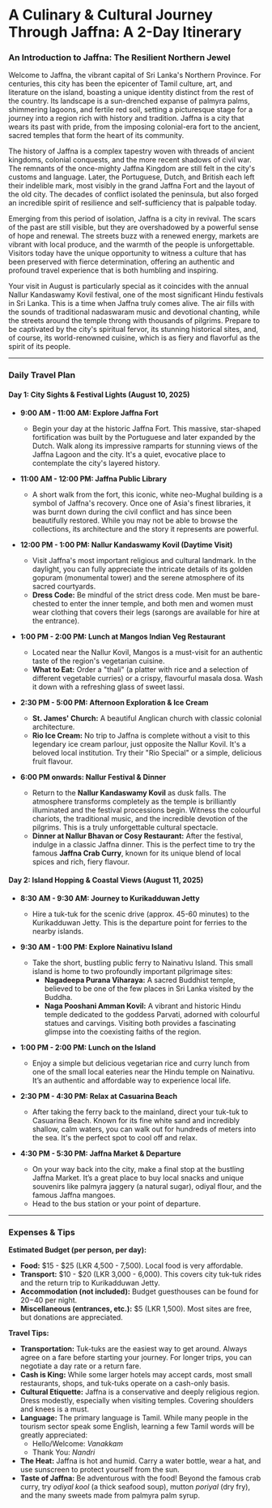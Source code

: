 # A Culinary & Cultural Journey Through Jaffna: A 2-Day Itinerary

### **An Introduction to Jaffna: The Resilient Northern Jewel**

Welcome to Jaffna, the vibrant capital of Sri Lanka's Northern Province. For centuries, this city has been the epicenter of Tamil culture, art, and literature on the island, boasting a unique identity distinct from the rest of the country. Its landscape is a sun-drenched expanse of palmyra palms, shimmering lagoons, and fertile red soil, setting a picturesque stage for a journey into a region rich with history and tradition. Jaffna is a city that wears its past with pride, from the imposing colonial-era fort to the ancient, sacred temples that form the heart of its community.

The history of Jaffna is a complex tapestry woven with threads of ancient kingdoms, colonial conquests, and the more recent shadows of civil war. The remnants of the once-mighty Jaffna Kingdom are still felt in the city's customs and language. Later, the Portuguese, Dutch, and British each left their indelible mark, most visibly in the grand Jaffna Fort and the layout of the old city. The decades of conflict isolated the peninsula, but also forged an incredible spirit of resilience and self-sufficiency that is palpable today.

Emerging from this period of isolation, Jaffna is a city in revival. The scars of the past are still visible, but they are overshadowed by a powerful sense of hope and renewal. The streets buzz with a renewed energy, markets are vibrant with local produce, and the warmth of the people is unforgettable. Visitors today have the unique opportunity to witness a culture that has been preserved with fierce determination, offering an authentic and profound travel experience that is both humbling and inspiring.

Your visit in August is particularly special as it coincides with the annual Nallur Kandaswamy Kovil festival, one of the most significant Hindu festivals in Sri Lanka. This is a time when Jaffna truly comes alive. The air fills with the sounds of traditional nadaswaram music and devotional chanting, while the streets around the temple throng with thousands of pilgrims. Prepare to be captivated by the city's spiritual fervor, its stunning historical sites, and, of course, its world-renowned cuisine, which is as fiery and flavorful as the spirit of its people.

---

### **Daily Travel Plan**

#### **Day 1: City Sights & Festival Lights (August 10, 2025)**

*   **9:00 AM - 11:00 AM: Explore Jaffna Fort**
    *   Begin your day at the historic Jaffna Fort. This massive, star-shaped fortification was built by the Portuguese and later expanded by the Dutch. Walk along its impressive ramparts for stunning views of the Jaffna Lagoon and the city. It's a quiet, evocative place to contemplate the city's layered history.

*   **11:00 AM - 12:00 PM: Jaffna Public Library**
    *   A short walk from the fort, this iconic, white neo-Mughal building is a symbol of Jaffna's recovery. Once one of Asia's finest libraries, it was burnt down during the civil conflict and has since been beautifully restored. While you may not be able to browse the collections, its architecture and the story it represents are powerful.

*   **12:00 PM - 1:00 PM: Nallur Kandaswamy Kovil (Daytime Visit)**
    *   Visit Jaffna's most important religious and cultural landmark. In the daylight, you can fully appreciate the intricate details of its golden gopuram (monumental tower) and the serene atmosphere of its sacred courtyards.
    *   **Dress Code:** Be mindful of the strict dress code. Men must be bare-chested to enter the inner temple, and both men and women must wear clothing that covers their legs (sarongs are available for hire at the entrance).

*   **1:00 PM - 2:00 PM: Lunch at Mangos Indian Veg Restaurant**
    *   Located near the Nallur Kovil, Mangos is a must-visit for an authentic taste of the region's vegetarian cuisine.
    *   **What to Eat:** Order a "thali" (a platter with rice and a selection of different vegetable curries) or a crispy, flavourful masala dosa. Wash it down with a refreshing glass of sweet lassi.

*   **2:30 PM - 5:00 PM: Afternoon Exploration & Ice Cream**
    *   **St. James' Church:** A beautiful Anglican church with classic colonial architecture.
    *   **Rio Ice Cream:** No trip to Jaffna is complete without a visit to this legendary ice cream parlour, just opposite the Nallur Kovil. It's a beloved local institution. Try their "Rio Special" or a simple, delicious fruit flavour.

*   **6:00 PM onwards: Nallur Festival & Dinner**
    *   Return to the **Nallur Kandaswamy Kovil** as dusk falls. The atmosphere transforms completely as the temple is brilliantly illuminated and the festival processions begin. Witness the colourful chariots, the traditional music, and the incredible devotion of the pilgrims. This is a truly unforgettable cultural spectacle.
    *   **Dinner at Nallur Bhavan or Cosy Restaurant:** After the festival, indulge in a classic Jaffna dinner. This is the perfect time to try the famous **Jaffna Crab Curry**, known for its unique blend of local spices and rich, fiery flavour.

#### **Day 2: Island Hopping & Coastal Views (August 11, 2025)**

*   **8:30 AM - 9:30 AM: Journey to Kurikadduwan Jetty**
    *   Hire a tuk-tuk for the scenic drive (approx. 45-60 minutes) to the Kurikadduwan Jetty. This is the departure point for ferries to the nearby islands.

*   **9:30 AM - 1:00 PM: Explore Nainativu Island**
    *   Take the short, bustling public ferry to Nainativu Island. This small island is home to two profoundly important pilgrimage sites:
        *   **Nagadeepa Purana Viharaya:** A sacred Buddhist temple, believed to be one of the few places in Sri Lanka visited by the Buddha.
        *   **Naga Pooshani Amman Kovil:** A vibrant and historic Hindu temple dedicated to the goddess Parvati, adorned with colourful statues and carvings. Visiting both provides a fascinating glimpse into the coexisting faiths of the region.

*   **1:00 PM - 2:00 PM: Lunch on the Island**
    *   Enjoy a simple but delicious vegetarian rice and curry lunch from one of the small local eateries near the Hindu temple on Nainativu. It’s an authentic and affordable way to experience local life.

*   **2:30 PM - 4:30 PM: Relax at Casuarina Beach**
    *   After taking the ferry back to the mainland, direct your tuk-tuk to Casuarina Beach. Known for its fine white sand and incredibly shallow, calm waters, you can walk out for hundreds of meters into the sea. It's the perfect spot to cool off and relax.

*   **4:30 PM - 5:30 PM: Jaffna Market & Departure**
    *   On your way back into the city, make a final stop at the bustling Jaffna Market. It’s a great place to buy local snacks and unique souvenirs like palmyra jaggery (a natural sugar), odiyal flour, and the famous Jaffna mangoes.
    *   Head to the bus station or your point of departure.

---

### **Expenses & Tips**

**Estimated Budget (per person, per day):**

*   **Food:** $15 - $25 (LKR 4,500 - 7,500). Local food is very affordable.
*   **Transport:** $10 - $20 (LKR 3,000 - 6,000). This covers city tuk-tuk rides and the return trip to Kurikadduwan Jetty.
*   **Accommodation (not included):** Budget guesthouses can be found for $20-$40 per night.
*   **Miscellaneous (entrances, etc.):** $5 (LKR 1,500). Most sites are free, but donations are appreciated.

**Travel Tips:**

*   **Transportation:** Tuk-tuks are the easiest way to get around. Always agree on a fare before starting your journey. For longer trips, you can negotiate a day rate or a return fare.
*   **Cash is King:** While some larger hotels may accept cards, most small restaurants, shops, and tuk-tuks operate on a cash-only basis.
*   **Cultural Etiquette:** Jaffna is a conservative and deeply religious region. Dress modestly, especially when visiting temples. Covering shoulders and knees is a must.
*   **Language:** The primary language is Tamil. While many people in the tourism sector speak some English, learning a few Tamil words will be greatly appreciated:
    *   Hello/Welcome: *Vanakkam*
    *   Thank You: *Nandri*
*   **The Heat:** Jaffna is hot and humid. Carry a water bottle, wear a hat, and use sunscreen to protect yourself from the sun.
*   **Taste of Jaffna:** Be adventurous with the food! Beyond the famous crab curry, try *odiyal kool* (a thick seafood soup), mutton *poriyal* (dry fry), and the many sweets made from palmyra palm syrup.